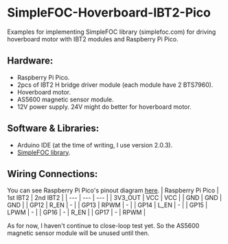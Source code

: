 # SimpleFOC-Hoverboard-IBT2-Pico
Examples for implementing SimpleFOC library (simplefoc.com) for driving hoverboard motor with IBT2 modules and Raspberry Pi Pico.

## Hardware:
- Raspberry Pi Pico.
- 2pcs of IBT2 H bridge driver module (each module have 2 BTS7960).
- Hoverboard motor.
- AS5600 magnetic sensor module.
- 12V power supply. 24V might do better for hoverboard motor.

## Software & Libraries:
- Arduino IDE (at the time of writing, I use version 2.0.3).
- [SimpleFOC library](https://www.simplefoc.com).

## Wiring Connections:
You can see Raspberry Pi Pico's pinout diagram [here](https://datasheets.raspberrypi.com/pico/Pico-R3-A4-Pinout.pdf).
| Raspberry Pi Pico | 1st IBT2 | 2nd IBT2 |
| --- | --- | --- |
| 3V3_OUT | VCC | VCC |
| GND | GND | GND |
| GP12 | R_EN | - |
| GP13 | RPWM | - |
| GP14 | L_EN | - |
| GP15 | LPWM | - |
| GP16 | - | R_EN |
| GP17 | - | RPWM |

As for now, I haven't continue to close-loop test yet. So the AS5600 magnetic sensor module will be unused until then.
